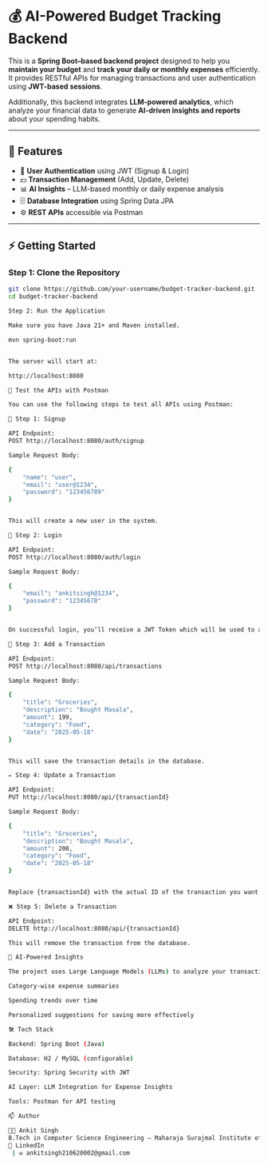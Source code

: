 # 💰 AI-Powered Budget Tracking Backend

This is a **Spring Boot–based backend project** designed to help you **maintain your budget** and **track your daily or monthly expenses** efficiently.  
It provides RESTful APIs for managing transactions and user authentication using **JWT-based sessions**.

Additionally, this backend integrates **LLM-powered analytics**, which analyze your financial data to generate **AI-driven insights and reports** about your spending habits.

---

## 🚀 Features

- 🔐 **User Authentication** using JWT (Signup & Login)
- 💵 **Transaction Management** (Add, Update, Delete)
- 📊 **AI Insights** – LLM-based monthly or daily expense analysis
- 🗄️ **Database Integration** using Spring Data JPA
- ⚙️ **REST APIs** accessible via Postman

---

## ⚡ Getting Started

### Step 1: Clone the Repository

```bash
git clone https://github.com/your-username/budget-tracker-backend.git
cd budget-tracker-backend

Step 2: Run the Application

Make sure you have Java 21+ and Maven installed.

mvn spring-boot:run


The server will start at:

http://localhost:8080

🧪 Test the APIs with Postman

You can use the following steps to test all APIs using Postman:

🧍 Step 1: Signup

API Endpoint:
POST http://localhost:8080/auth/signup

Sample Request Body:

{
    "name": "user",
    "email": "user@1234",
    "password": "123456789"
}


This will create a new user in the system.

🔑 Step 2: Login

API Endpoint:
POST http://localhost:8080/auth/login

Sample Request Body:

{
    "email": "ankitsingh@1234",
    "password": "12345678"
}


On successful login, you’ll receive a JWT Token which will be used to authenticate all subsequent requests.

💸 Step 3: Add a Transaction

API Endpoint:
POST http://localhost:8080/api/transactions

Sample Request Body:

{
    "title": "Groceries",
    "description": "Bought Masala",
    "amount": 199,
    "category": "Food",
    "date": "2025-05-18"
}


This will save the transaction details in the database.

✏️ Step 4: Update a Transaction

API Endpoint:
PUT http://localhost:8080/api/{transactionId}

Sample Request Body:

{
    "title": "Groceries",
    "description": "Bought Masala",
    "amount": 200,
    "category": "Food",
    "date": "2025-05-18"
}


Replace {transactionId} with the actual ID of the transaction you want to update.

❌ Step 5: Delete a Transaction

API Endpoint:
DELETE http://localhost:8080/api/{transactionId}

This will remove the transaction from the database.

🧠 AI-Powered Insights

The project uses Large Language Models (LLMs) to analyze your transaction data and generate smart insights, such as:

Category-wise expense summaries

Spending trends over time

Personalized suggestions for saving more effectively

🛠️ Tech Stack

Backend: Spring Boot (Java)

Database: H2 / MySQL (configurable)

Security: Spring Security with JWT

AI Layer: LLM Integration for Expense Insights

Tools: Postman for API testing

📫 Author

👨‍💻 Ankit Singh
B.Tech in Computer Science Engineering – Maharaja Surajmal Institute of Technology
🔗 LinkedIn
 | ✉️ ankitsingh210620002@gmail.com
